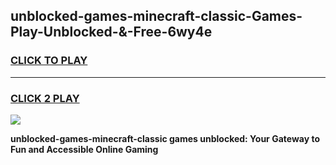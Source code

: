 
## unblocked-games-minecraft-classic-Games-Play-Unblocked-&-Free-6wy4e
<h3>
<a href="https://premium76.site?title=unblocked-games-minecraft-classic&ref=24A">CLICK TO PLAY</a></h3>
<hr>

<h3>
<a href="https://premium76.site?title=unblocked-games-minecraft-classic&ref=24A">CLICK 2 PLAY</a>
  
</h3>

<a href="https://premium76.site?title=unblocked-games-minecraft-classic&ref=24A"><img src="https://clearcache.store/games.png"></a>


**unblocked-games-minecraft-classic games unblocked: Your Gateway to Fun and Accessible Online Gaming**
